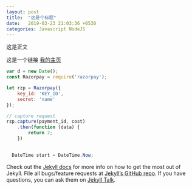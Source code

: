 ```yaml
---
layout: post
title:  "这是个标题"
date:   2019-03-23 21:03:36 +0530
categories: Javascript NodeJS
---
```

这是正文

这是一个链接 [我的主页](https://github.com/operhero)

```javascript
var d = new Date();
const Razorpay = require('razorpay');

let rzp = Razorpay({
	key_id: 'KEY_ID',
	secret: 'name'
});

// capture request
rzp.capture(payment_id, cost)
	.then(function (data) {
		return 2;
	})
	

```

```csharp
  DateTime start = DateTime.Now;
```

Check out the [Jekyll docs][jekyll-docs] for more info on how to get the most out of Jekyll. File all bugs/feature requests at [Jekyll’s GitHub repo][jekyll-gh]. If you have questions, you can ask them on [Jekyll Talk][jekyll-talk].

[jekyll-docs]: https://jekyllrb.com/docs/home
[jekyll-gh]:   https://github.com/jekyll/jekyll
[jekyll-talk]: https://talk.jekyllrb.com/

